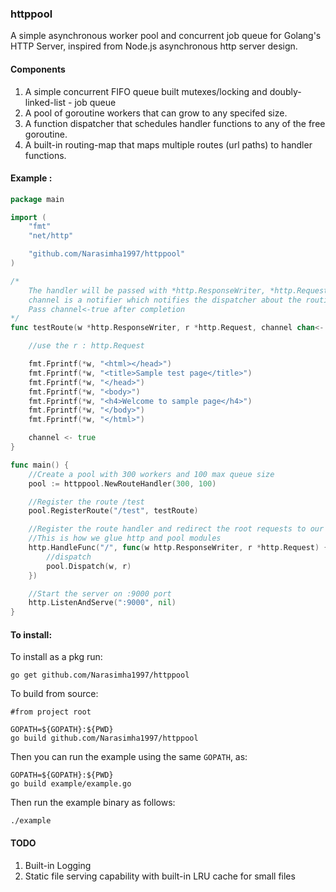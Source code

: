 ### httppool
A simple asynchronous worker pool and concurrent job queue for Golang's HTTP Server, inspired from Node.js asynchronous http server design.

#### Components
1. A simple concurrent FIFO queue built mutexes/locking and doubly-linked-list - job queue
2. A pool of goroutine workers that can grow to any specifed size.
3. A function dispatcher that schedules handler functions to any of the free goroutine.
4. A built-in routing-map that maps multiple routes (url paths) to handler functions.

#### Example :

```go
package main

import (
	"fmt"
	"net/http"

	"github.com/Narasimha1997/httppool"
)

/*
	The handler will be passed with *http.ResponseWriter, *http.Request pointers,
	channel is a notifier which notifies the dispatcher about the routine completion,
	Pass channel<-true after completion
*/
func testRoute(w *http.ResponseWriter, r *http.Request, channel chan<- bool) {

	//use the r : http.Request

	fmt.Fprintf(*w, "<html></head>")
	fmt.Fprintf(*w, "<title>Sample test page</title>")
	fmt.Fprintf(*w, "</head>")
	fmt.Fprintf(*w, "<body>")
	fmt.Fprintf(*w, "<h4>Welcome to sample page</h4>")
	fmt.Fprintf(*w, "</body>")
	fmt.Fprintf(*w, "</html>")

	channel <- true
}

func main() {
	//Create a pool with 300 workers and 100 max queue size
	pool := httppool.NewRouteHandler(300, 100)

	//Register the route /test
	pool.RegisterRoute("/test", testRoute)

	//Register the route handler and redirect the root requests to our pool
	//This is how we glue http and pool modules
	http.HandleFunc("/", func(w http.ResponseWriter, r *http.Request) {
		//dispatch
		pool.Dispatch(w, r)
	})

	//Start the server on :9000 port
	http.ListenAndServe(":9000", nil)
}

```

#### To install:

To install as a pkg run:
```
go get github.com/Narasimha1997/httppool
```

To build from source:
```shell
#from project root

GOPATH=${GOPATH}:${PWD} 
go build github.com/Narasimha1997/httppool
```
Then you can run the example using the same `GOPATH`, as:
```shell
GOPATH=${GOPATH}:${PWD}
go build example/example.go
```

Then run the example binary as follows:
```shell
./example
```

#### TODO
1. Built-in Logging
2. Static file serving capability with built-in LRU cache for small files